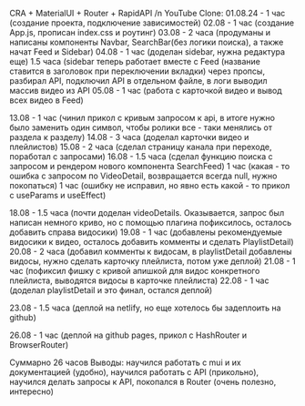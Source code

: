 CRA + MaterialUI + Router + RapidAPI /n
YouTube Clone:
01.08.24 - 1 час (создание проекта, подключение зависимостей)
02.08 - 1 час (создание App.js, прописан index.css и роутинг)
03.08 - 2 часа (продуманы и написаны компоненты Navbar, SearchBar(без логики поиска), а также начат Feed и Sidebar)
04.08 - 1 час (доделан sidebar, нужна редактура еще)
1.5 часа (sidebar теперь работает вместе с Feed (название ставится в заголовок при переключении вкладки) через пропсы, разбирал API, подключил API в отдельном файле, в логи выводил массив видео из API
05.08 - 1 час (работа с карточкой видео и вывод всех видео в Feed)

13.08 - 1 час (чинил прикол с кривым запросом к api, в итоге нужно было заменить один символ, чтобы ролики все - таки менялись от раздела к разделу)
14.08 - 3 часа (доделал карточки видео и плейлистов)
15.08 - 2 часа (сделал страницу канала при переходе, поработал с запросами)
16.08 - 1.5 часа (сделал функцию поиска с запросом и рендером нового компонента SearchFeed)
1 час (какая - то ошибка с запросом по VideoDetail, возвращается всегда null, нужно покопаться)
1 час (ошибку не исправил, но явно есть какой - то прикол с useParams и useEffect)

18.08 - 1.5 часа (почти доделан videoDetails. Оказывается, запрос был написан немного криво, но с помощью плагина пофиксилось, осталось добавить справа видосики)
19.08 - 1 час (добавлены рекомендуемые видосики к видео, осталось добавить комменты и сделать PlaylistDetail)
20.08 - 2 часа (добавил комменты к видосам, в playlistDetail добавлены видосы, нужно сделать карточку плейлиста, потом уже деплой)
21.08 - 1 час (пофиксил фишку с кривой апишкой для видос конкретного плейлиста, выводятся видосы в карточке плейлиста)
22.08 - 1 час (доделал playlistDetail и это финал, остался деплой)

23.08 - 1.5 часа (деплой на netlify, но еще хотелось бы задеплоить на github)

26.08 - 1 час (деплой на github pages, прикол с HashRouter и BrowserRouter)

Суммарно 26 часов
Выводы: научился работать с mui и их документацией (удобно), научился работать с API (прикольно), научился делать запросы к API, покопался в Router (очень полезно, интересно)
